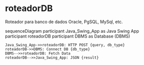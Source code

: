 # roteadorDB
Roteador para banco de dados Oracle, PgSQL, MySql, etc.

sequenceDiagram
    participant Java_Swing_App as Java Swing App
    participant roteadorDB
    participant DBMS as Database (DBMS)

    Java_Swing_App->>roteadorDB: HTTP POST {query, db_type}
    roteadorDB->>DBMS: Connect DB {db_type}
    DBMS-->>roteadorDB: Fetch Data
    roteadorDB-->>Java_Swing_App: JSON {result}
